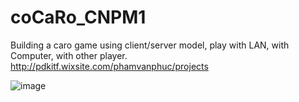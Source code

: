 # coCaRo_CNPM1
Building a caro game using client/server model, play with LAN, with Computer, with other player.
http://pdkitf.wixsite.com/phamvanphuc/projects

![image](https://user-images.githubusercontent.com/12691828/205428170-025c0eec-7cb5-4686-b55f-b89d08868fe4.png)
